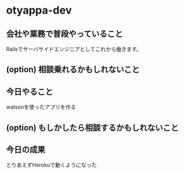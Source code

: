 # otyappa-dev

## 会社や業務で普段やっていること
Railsでサーバサイドエンジニアとしてこれから働きます。

## (option) 相談乗れるかもしれないこと

## 今日やること
watsonを使ったアプリを作る

## (option) もしかしたら相談するかもしれないこと

## 今日の成果
とりあえずHerokuで動くようになった
